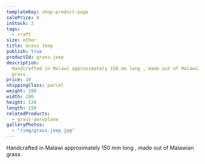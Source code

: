 ```yaml
---
templateKey: shop-product-page
salePrice: 0
inStock: 2
tags:
  - craft
size: other
title: Grass Jeep
publish: true
productId: grass-jeep
description:
  Handcrafted in Malawi approximately 150 mm long , made out of Malawian
  grass.
price: 10
shippingClass: parcel
weight: 280
width: 200
height: 120
length: 150
relatedProducts:
  - grass-aeroplane
galleryPhotos:
  - "/img/grass-jeep.jpg"
---
```


Handcrafted in Malawi approximately 150 mm long , made out of Malawian grass.
